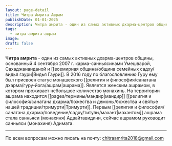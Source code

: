 ```yaml
---
layout: page-detail
title: Читра Амрита Ашрам
publishDate: 01-01-2025
description: Читра амрита - один из самых активных дхарма-центров общины, основанный 4 сентября 2007 г. карма-санньясинами Умешварой, Сахаджананданой и Видья Гаури.
tags:
  - читра-амрита-ашрам
image: 
draft: false
---
```

**Читра амрита** - один из самых активных дхарма-центров общины, основанный 4 сентября 2007 г. карма-санньясинами Умешварой, Сахаджананданой и [[всемирная община/община семейных садху/видья гаури|Видья Гаури]]. В 2016 году по благословлению Гуру ему был присвоен статус монашеского [[религия и философия/санатана дхарма/гуру-йога/ашрам|ашрама]]. Является женским ашрамом, в котором проживает небольшое количество монахинь. На территории ашрама находится [[pages/термины/мандир|мандир]] [[религия и философия/санатана дхарма/божества и демоны/божества и святые нашей традиции/тримурти|Тримурти]]. Первым [[религия и философия/санатана дхарма/поведение/садху/титулы/махант|махантом]] ашрама стала санньяси (монахиня) Адвайтавидини, сейчас ашрамом руководит санньяси (монахиня) Адимата.  

  ---
  
По всем вопросам можно писать на почту: [chitraamrita2018@gmail.com](mailto:chitraamrita2018@gmail.com "Написать письмо")   

  
